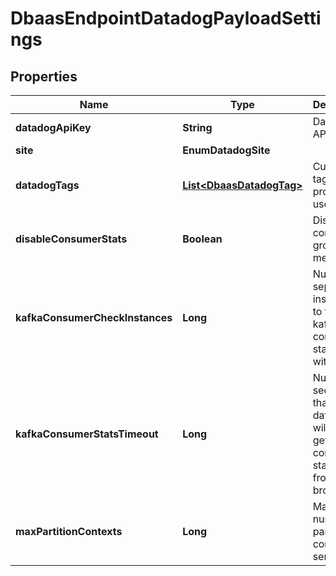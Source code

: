

# DbaasEndpointDatadogPayloadSettings


## Properties

| Name | Type | Description | Notes |
|------------ | ------------- | ------------- | -------------|
|**datadogApiKey** | **String** | Datadog API key |  |
|**site** | **EnumDatadogSite** |  |  |
|**datadogTags** | [**List&lt;DbaasDatadogTag&gt;**](DbaasDatadogTag.md) | Custom tags provided by user |  [optional] |
|**disableConsumerStats** | **Boolean** | Disable consumer group metrics |  [optional] |
|**kafkaConsumerCheckInstances** | **Long** | Number of separate instances to fetch kafka consumer statistics with |  [optional] |
|**kafkaConsumerStatsTimeout** | **Long** | Number of seconds that datadog will wait to get consumer statistics from brokers |  [optional] |
|**maxPartitionContexts** | **Long** | Maximum number of partition contexts to send |  [optional] |



